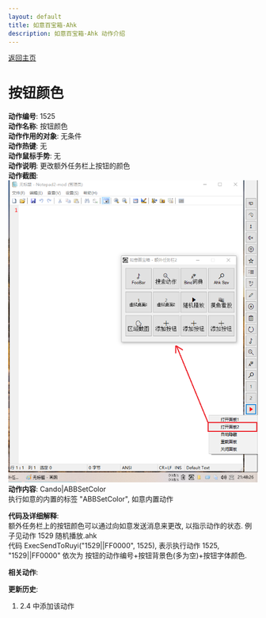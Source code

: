 ```yaml
---
layout: default
title: 如意百宝箱-Ahk
description: 如意百宝箱-Ahk 动作介绍
---
```

<link rel="stylesheet" href="../Actions/css/atom-one-light.min.css">
<script src="../Actions/js/highlight.min.js"></script>
<script>hljs.highlightAll();</script>

[返回主页](../index.md)

# [](#header-2) 按钮颜色

**动作编号**: 1525  
**动作名称**: 按钮颜色  
**动作作用的对象**: 无条件  
**动作热键**: 无  
**动作鼠标手势**: 无  
**动作说明**: 更改额外任务栏上按钮的颜色  
**动作截图**:  
  ![额外任务栏](img1/1523.png)  
**动作内容**: Cando|ABBSetColor  
执行如意的内置的标签 "ABBSetColor", 如意内置动作  

**代码及详细解释**:  
额外任务栏上的按钮颜色可以通过向如意发送消息来更改, 以指示动作的状态. 例子见动作 1529 随机播放.ahk  
代码 ExecSendToRuyi("1529||FF0000", 1525), 表示执行动作 1525, "1529||FF0000" 依次为 按钮的动作编号+按钮背景色(多为空)+按钮字体颜色.

**相关动作**:  

**更新历史**:  
1. 2.4 中添加该动作
